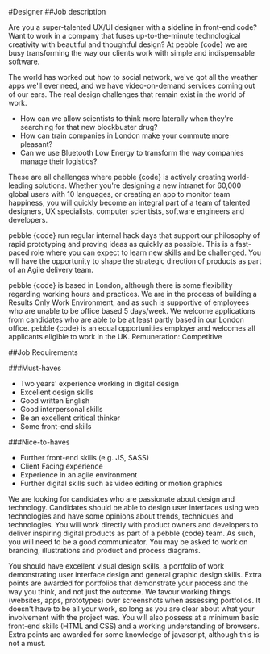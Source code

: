 #Designer 
##Job description 

Are you a super-talented UX/UI designer with a sideline in front-end code? Want to work in a company that fuses up-to-the-minute technological creativity with beautiful and thoughtful design? At pebble {code} we are busy transforming the way our clients work with simple and indispensable software. 

The world has worked out how to social network, we've got all the weather apps we'll ever need, and we have video-on-demand services coming out of our ears. The real design challenges that remain exist in the world of work. 

* How can we allow scientists to think more laterally when they're searching for that new blockbuster drug?
* How can train companies in London make your commute more pleasant?
* Can we use Bluetooth Low Energy to transform the way companies manage their logistics?

These are all challenges where pebble {code} is actively creating world-leading solutions. 
Whether you're designing a new intranet for 60,000 global users with 10 languages, or creating an app to monitor team happiness, you will quickly become an integral part of a team of talented designers, UX specialists, computer scientists, software engineers and developers.

pebble {code} run regular internal hack days that support our philosophy of rapid prototyping and proving ideas as quickly as possible. This is a fast-paced role where you can expect to learn new skills and be challenged. You will have the opportunity to shape the strategic direction of products as part of an Agile delivery team.

pebble {code} is based in London, although there is some flexibility regarding working hours and practices. We are in the process of building a Results Only Work Environment, and as such is supportive of employees who are unable to be office based 5 days/week. We welcome applications from candidates who are able to be at least partly based in our London office. pebble {code} is an equal opportunities employer and welcomes all applicants eligible to work in the UK.
Remuneration: Competitive

##Job Requirements

###Must-haves
* Two years' experience working in digital design
* Excellent design skills
* Good written English
* Good interpersonal skills
* Be an excellent critical thinker
* Some front-end skills

###Nice-to-haves
* Further front-end skills (e.g. JS, SASS)
* Client Facing experience
* Experience in an agile environment
* Further digital skills such as video editing or motion graphics

We are looking for candidates who are passionate about design and technology.
Candidates should be able to design user interfaces using web technologies and have some opinions about trends, techniques and technologies.
You will work directly with product owners and developers to deliver inspiring digital products as part of a pebble {code} team. As such, you will need to be a good communicator.
You may be asked to work on branding, illustrations and product and process diagrams.

You should have excellent visual design skills, a portfolio of work demonstrating user interface design and general graphic design skills. Extra points are awarded for portfolios that demonstrate your process and the way you think, and not just the outcome. We favour working things (websites, apps, prototypes) over screenshots when assessing portfolios. It doesn't have to be all your work, so long as you are clear about what your involvement with the project was.
You will also possess at a minimum basic front-end skills (HTML and CSS) and a working understanding of browsers. Extra points are awarded for some knowledge of javascript, although this is not a must. 

